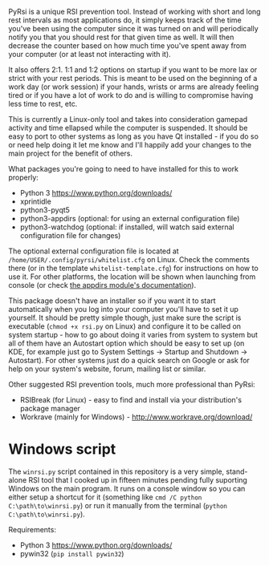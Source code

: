 PyRsi is a unique RSI prevention tool. Instead of working with short and long rest intervals as most applications do, it simply keeps track of the time you've been using the computer since it was turned on and will periodically notify you that you should rest for that given time as well. It will then decrease the counter based on how much time you've spent away from your computer (or at least not interacting with it).

It also offers 2:1. 1:1 and 1:2 options on startup if you want to be more lax or strict with your rest periods. This is meant to be used on the beginning of a work day (or work session) if your hands, wrists or arms are already feeling tired or if you have a lot of work to do and is willing to compromise having less time to rest, etc.

This is currently a Linux-only tool and takes into consideration gamepad activity and time ellapsed while the computer is suspended. It should be easy to port to other systems as long as you have Qt installed - if you do so or need help doing it let me know and I'll happily add your changes to the main project for the benefit of others.

What packages you're going to need to have installed for this to work properly:

* Python 3 https://www.python.org/downloads/
* xprintidle
* python3-pyqt5
* python3-appdirs (optional: for using an external configuration file)
* python3-watchdog (optional: if installed, will watch said external configuration file for changes)

The optional external configuration file is located at `/home/USER/.config/pyrsi/whitelist.cfg` on Linux. Check the comments there (or in the template `whitelist-template.cfg`) for instructions on how to use it. For other platforms, the location will be shown when launching from console (or check [the appdirs module's documentation](https://github.com/ActiveState/appdirs/blob/master/README.rst)). 

This package doesn't have an installer so if you want it to start automatically when you log into your computer you'll have to set it up yourself. It should be pretty simple though, just make sure the script is executable (`chmod +x rsi.py` on Linux) and configure it to be called on system startup - how to go about doing it varies from system to system but all of them have an Autostart option which should be easy to set up (on KDE, for example just go to System Settings -> Startup and Shutdown -> Autostart). For other systems just do a quick search on Google or ask for help on your system's website, forum, mailing list or similar.

Other suggested RSI prevention tools, much more professional than PyRsi:

* RSIBreak (for Linux) - easy to find and install via your distribution's package manager
* Workrave (mainly for Windows) - http://www.workrave.org/download/

# Windows script

The `winrsi.py` script contained in this repository is a very simple, stand-alone RSI tool that I cooked up in fifteen minutes pending fully suporting Windows on the main program. It runs on a console window so you can either setup a shortcut for it (something like `cmd /C python C:\path\to\winrsi.py`) or run it manually from the terminal (`python C:\path\to\winrsi.py`).

Requirements:

* Python 3 https://www.python.org/downloads/
* pywin32 (`pip install pywin32`)
